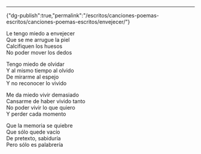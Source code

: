---
{"dg-publish":true,"permalink":"/escritos/canciones-poemas-escritos/canciones-poemas-escritos/envejecer/"}

 

Le tengo miedo a envejecer  
Que se me arrugue la piel  
Calcifiquen los huesos  
No poder mover los dedos

Tengo miedo de olvidar  
Y al mismo tiempo al olvido  
De mirarme al espejo  
Y no reconocer lo vivido

Me da miedo vivir demasiado  
Cansarme de haber vivido tanto  
No poder vivir lo que quiero  
Y perder cada momento

Que la memoria se quiebre  
Que sólo quede vacío  
De pretexto, sabiduría  
Pero sólo es palabrería
